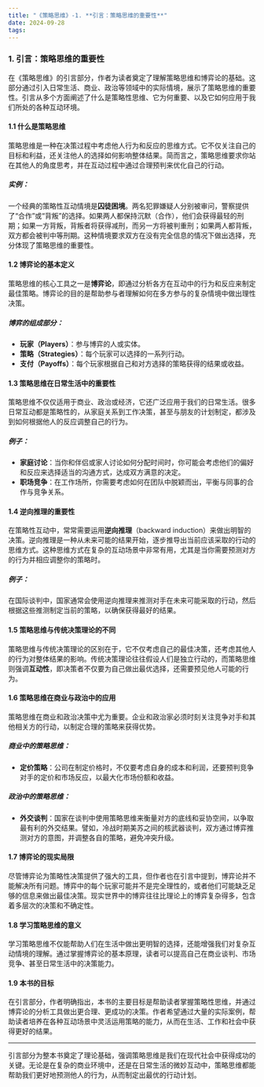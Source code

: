 ```yaml
---
title: "《策略思维》-1. **引言：策略思维的重要性**"
date: 2024-09-28
tags: 
---
```

### 1. **引言：策略思维的重要性**

在《策略思维》的引言部分，作者为读者奠定了理解策略思维和博弈论的基础。这部分通过引入日常生活、商业、政治等领域中的实际情境，展示了策略思维的重要性。引言从多个方面阐述了什么是策略性思维、它为何重要、以及它如何应用于我们所处的各种互动环境。

#### 1.1 什么是策略思维
策略思维是一种在决策过程中考虑他人行为和反应的思维方式。它不仅关注自己的目标和利益，还关注他人的选择如何影响整体结果。简而言之，策略思维要求你站在其他人的角度思考，并在互动过程中通过合理预判来优化自己的行动。

##### 实例：
一个经典的策略性互动情境是**囚徒困境**。两名犯罪嫌疑人分别被审问，警察提供了“合作”或“背叛”的选择。如果两人都保持沉默（合作），他们会获得最轻的刑期；如果一方背叛，背叛者将获得减刑，而另一方将被判重刑；如果两人都背叛，双方都会被判中等刑期。这种情境要求双方在没有完全信息的情况下做出选择，充分体现了策略思维的重要性。

#### 1.2 博弈论的基本定义
策略思维的核心工具之一是**博弈论**，即通过分析各方在互动中的行为和反应来制定最佳策略。博弈论的目的是帮助参与者理解如何在多方参与的复杂情境中做出理性决策。

##### 博弈的组成部分：
- **玩家（Players）**：参与博弈的人或实体。
- **策略（Strategies）**：每个玩家可以选择的一系列行动。
- **支付（Payoffs）**：每个玩家根据自己和对方选择的策略获得的结果或收益。

#### 1.3 策略思维在日常生活中的重要性
策略思维不仅仅适用于商业、政治或经济，它还广泛应用于我们的日常生活。很多日常互动都是策略性的，从家庭关系到工作决策，甚至与朋友的计划制定，都涉及到如何根据他人的反应调整自己的行为。

##### 例子：
- **家庭讨论**：当你和伴侣或家人讨论如何分配时间时，你可能会考虑他们的偏好和反应来选择适当的沟通方式，达成双方满意的决定。
- **职场竞争**：在工作场所，你需要考虑如何在团队中脱颖而出，平衡与同事的合作与竞争关系。

#### 1.4 逆向推理的重要性
在策略性互动中，常常需要运用**逆向推理**（backward induction）来做出明智的决策。逆向推理是一种从未来可能的结果开始，逐步推导出当前应该采取的行动的思维方式。这种思维方式在复杂的互动场景中非常有用，尤其是当你需要预测对方的行为并相应调整你的策略时。

##### 例子：
在国际谈判中，国家通常会使用逆向推理来推测对手在未来可能采取的行动，然后根据这些推测制定当前的策略，以确保获得最好的结果。

#### 1.5 策略思维与传统决策理论的不同
策略思维与传统决策理论的区别在于，它不仅考虑自己的最佳决策，还考虑其他人的行为对整体结果的影响。传统决策理论往往假设人们是独立行动的，而策略思维则强调**互动性**，即决策者不仅要为自己做出最优选择，还需要预见他人可能的行为。

#### 1.6 策略思维在商业与政治中的应用
策略思维在商业和政治决策中尤为重要。企业和政治家必须时刻关注竞争对手和其他相关方的行动，以制定合理的策略来获得优势。

##### 商业中的策略思维：
- **定价策略**：公司在制定价格时，不仅要考虑自身的成本和利润，还要预判竞争对手的定价和市场反应，以最大化市场份额和收益。
  
##### 政治中的策略思维：
- **外交谈判**：国家在谈判中使用策略思维来衡量对方的底线和妥协空间，以争取最有利的外交结果。譬如，冷战时期美苏之间的核武器谈判，双方通过博弈推测对方的意图，并调整各自的策略，避免冲突升级。

#### 1.7 博弈论的现实局限
尽管博弈论为策略性决策提供了强大的工具，但作者也在引言中提到，博弈论并不能解决所有问题。博弈中的每个玩家可能并不是完全理性的，或者他们可能缺乏足够的信息来做出最佳决策。现实世界中的博弈往往比理论上的博弈复杂得多，包含着多层次的决策和不确定性。

#### 1.8 学习策略思维的意义
学习策略思维不仅能帮助人们在生活中做出更明智的选择，还能增强我们对复杂互动情境的理解。通过掌握博弈论的基本原理，读者可以提高自己在商业谈判、市场竞争、甚至日常生活中的决策能力。

#### 1.9 本书的目标
在引言部分，作者明确指出，本书的主要目标是帮助读者掌握策略性思维，并通过博弈论的分析工具做出更合理、更成功的决策。作者希望通过大量的实际案例，帮助读者培养在各种互动场景中灵活运用策略的能力，从而在生活、工作和社会中获得更好的结果。

---

引言部分为整本书奠定了理论基础，强调策略思维是我们在现代社会中获得成功的关键。无论是在复杂的商业环境中，还是在日常生活的微妙互动中，策略思维都能帮助我们更好地预测他人的行为，从而制定出最优的行动计划。